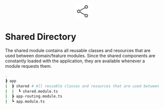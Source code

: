 <p align="center">
  <img src="../docs/images/shared_directory.svg" alt="shared-directory" width="48px" height="48px"/>
  <br>
</p>

# Shared Directory

The shared module contains all reusable classes and resources that are used between domain/feature modules. Since the shared components are constantly loaded with the application, they are available whenever a module requests them.

```bash
.
┣ app 
|  ┣ shared # All reusable classes and resources that are used between domain/feature modules should be added here
|  |  ┗ shared.module.ts
|  ┣ app-routing.module.ts
|  ┗ app.module.ts
```
